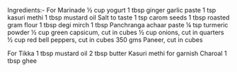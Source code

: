 Ingredients:- 
For Marinade 
½ cup yogurt
1 tbsp ginger garlic paste
1 tsp kasuri methi 
1 tbsp mustard oil 
Salt to taste 
1 tsp carom seeds 
1 tbsp roasted gram flour 
1 tbsp degi mirch 
1 tbsp Panchranga achaar paste 
¼ tsp turmeric powder 
½ cup green capsicum, cut in cubes
½ cup onions, cut in quarters 
½ cup red bell peppers, cut in cubes 
350 gms Paneer, cut in cubes 

For Tikka
1 tbsp mustard oil 
2 tbsp butter 
Kasuri methi for garnish
Charoal 
1 tbsp ghee 